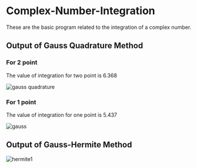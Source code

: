 # Complex-Number-Integration
These are the basic program related to the integration of a complex number.

## Output of Gauss Quadrature Method

### For 2 point

The value of integration for two point is 6.368

![gauss quadrature](https://github.com/user-attachments/assets/7b2a32d6-054d-4ec4-a432-a6f9c1e6bf15)

### For 1 point

The value of integration for one point is 5.437

![gauss](https://github.com/user-attachments/assets/fe570055-b201-42ab-9027-89e3647d80f6)

## Output of Gauss-Hermite Method

![hermite1](https://github.com/user-attachments/assets/a7b855e3-2a3b-4f10-bb29-037673d04963)
